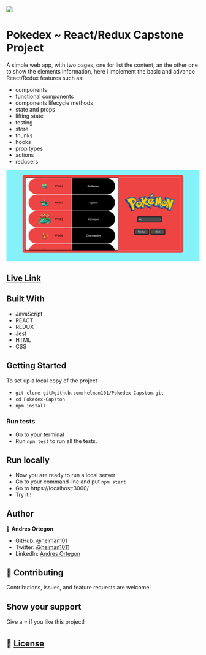 ![](https://img.shields.io/badge/Microverse-blueviolet)

# Pokedex ~ React/Redux Capstone Project

A simple web app, with two pages, one for list the content, an the other one to show the elements information, here i implement the basic and advance React/Redux features such as:
- components
- functional components
- components lifecycle methods
- state and props
- lifting state
- testing
- store
- thunks
- hooks
- prop types
- actions
- reducers

![](src/utilities/screenshot.png)

## [Live Link]()

## Built With

- JavaScript
- REACT
- REDUX
- Jest
- HTML
- CSS

## Getting Started

To set up a local copy of the project

- `git clone git@github.com:helman101/Pokedex-Capston.git`
- `cd Pokedex-Capston`
- `npm install`

### Run tests

- Go to your terminal
- Run ```npm test``` to run all the tests.

## Run locally

- Now you are ready to run a local server
- Go to your command line and put `npm start`
- Go to https://localhost:3000/
- Try it!!

## Author

👤 **Andres Ortegon**

- GitHub: [@helman101](https://github.com/helman101)
- Twitter: [@helman1011](https://twitter.com/Helman1011)
- LinkedIn: [Andres Ortegon](https://www.linkedin.com/in/helman101/)

## 🤝 Contributing

Contributions, issues, and feature requests are welcome!

## Show your support

Give a ⭐️ if you like this project!

## 📝 [License](LICENSE)

